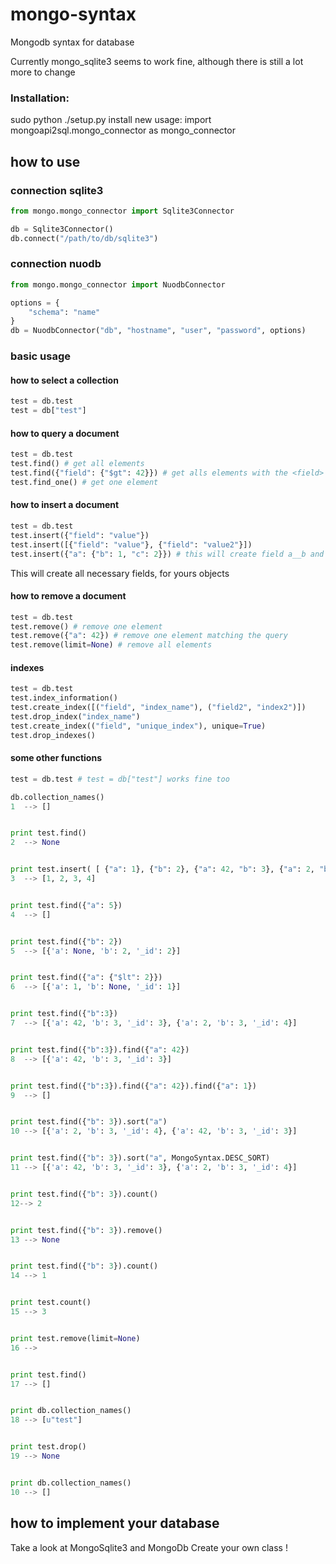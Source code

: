 mongo-syntax
============

Mongodb syntax for database

Currently mongo_sqlite3 seems to work fine, although there is still a lot more to change

### Installation:
sudo python ./setup.py install
new usage:
import mongoapi2sql.mongo_connector as mongo_connector

how to use
----------

### connection sqlite3

```python
from mongo.mongo_connector import Sqlite3Connector

db = Sqlite3Connector()
db.connect("/path/to/db/sqlite3")
```

### connection nuodb

```python
from mongo.mongo_connector import NuodbConnector

options = {
    "schema": "name"
}
db = NuodbConnector("db", "hostname", "user", "password", options)
```

### basic usage

#### how to select a collection

```python
test = db.test
test = db["test"]
```

#### how to query a document

```python
test = db.test
test.find() # get all elements
test.find({"field": {"$gt": 42}}) # get alls elements with the <field> "field" > 42
test.find_one() # get one element
```

#### how to insert a document

```python
test = db.test
test.insert({"field": "value"})
test.insert([{"field": "value"}, {"field": "value2"}])
test.insert({"a": {"b": 1, "c": 2}}) # this will create field a__b and a__c
```

This will create all necessary fields, for yours objects

#### how to remove a document

```python
test = db.test
test.remove() # remove one element
test.remove({"a": 42}) # remove one element matching the query
test.remove(limit=None) # remove all elements
```

#### indexes

```python
test = db.test
test.index_information()
test.create_index([("field", "index_name"), ("field2", "index2")])
test.drop_index("index_name")
test.create_index(("field", "unique_index"), unique=True)
test.drop_indexes()
```

#### some other functions

```python
test = db.test # test = db["test"] works fine too

db.collection_names()
1  --> []


print test.find()
2  --> None


print test.insert( [ {"a": 1}, {"b": 2}, {"a": 42, "b": 3}, {"a": 2, "b": 3}  ] )
3  --> [1, 2, 3, 4]


print test.find({"a": 5})
4  --> []


print test.find({"b": 2})
5  --> [{'a': None, 'b': 2, '_id': 2}]


print test.find({"a": {"$lt": 2}})
6  --> [{'a': 1, 'b': None, '_id': 1}]


print test.find({"b":3})
7  --> [{'a': 42, 'b': 3, '_id': 3}, {'a': 2, 'b': 3, '_id': 4}]


print test.find({"b":3}).find({"a": 42})
8  --> [{'a': 42, 'b': 3, '_id': 3}]


print test.find({"b":3}).find({"a": 42}).find({"a": 1})
9  --> []


print test.find({"b": 3}).sort("a")
10 --> [{'a': 2, 'b': 3, '_id': 4}, {'a': 42, 'b': 3, '_id': 3}]


print test.find({"b": 3}).sort("a", MongoSyntax.DESC_SORT)
11 --> [{'a': 42, 'b': 3, '_id': 3}, {'a': 2, 'b': 3, '_id': 4}]


print test.find({"b": 3}).count()
12--> 2


print test.find({"b": 3}).remove()
13 --> None


print test.find({"b": 3}).count()
14 --> 1


print test.count()
15 --> 3


print test.remove(limit=None)
16 -->


print test.find()
17 --> []


print db.collection_names()
18 --> [u"test"]


print test.drop()
19 --> None


print db.collection_names()
10 --> []
```

how to implement your database
------------------------------

Take a look at MongoSqlite3 and MongoDb
Create your own class !
